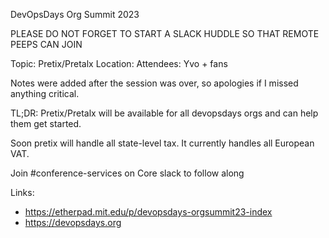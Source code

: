 DevOpsDays Org Summit 2023

PLEASE DO NOT FORGET TO START A SLACK HUDDLE SO THAT REMOTE PEEPS CAN JOIN

Topic: Pretix/Pretalx
Location:
Attendees: Yvo + fans

Notes were added after the session was over, so apologies if I missed anything critical.

TL;DR: Pretix/Pretalx will be available for all devopsdays orgs and can help them get started.

Soon pretix will handle all state-level tax.  It currently handles all European VAT.

Join #conference-services on Core slack to follow along


Links:
   - https://etherpad.mit.edu/p/devopsdays-orgsummit23-index
   - https://devopsdays.org

